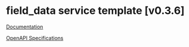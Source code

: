 # field_data service template \[v0.3.6\]

[Documentation](https://htmlpreview.github.io/?https://github.com/atlasH2020-templates/field_data/blob/v0.3.6/doc.html)

[OpenAPI Specifications](https://sensorsystems.iais.fraunhofer.de/doc/?url=https://raw.githubusercontent.com/atlasH2020-templates/field_data/v0.3.6/oas)  
